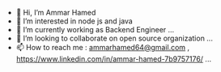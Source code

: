 - 👋 Hi, I’m Ammar Hamed
- 👀 I’m interested in node js and java 
- 🌱 I’m currently working as Backend Engineer ...
- 💞️ I’m looking to collaborate on open source organization ...
- 📫 How to reach me :  ammarhamed64@gmail.com , https://www.linkedin.com/in/ammar-hamed-7b9757176/  ...

<!---
AmmarHamedAmmar/AmmarHamedAmmar is a ✨ special ✨ repository because its `README.md` (this file) appears on your GitHub profile.
You can click the Preview link to take a look at your changes.
--->
